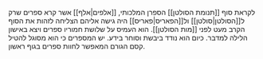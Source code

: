 לקראת סוף [[תנומת הסולטן]] הספרן המלכותי, [[אלפים|אלף]] אשר קרא ספרים שרק ל[[הסולטן|סולטן]] ול[[הפאריס|פאריס]] היה גישה אליהם הצליחה לזהות את הסוף הקרב מעט לפני [[מות הסולטן]].
הוא העמיס על שלושת חמוריו ספרים ויצא באישון הלילה למדבר.
כיום הוא נודד ביבשת וסוחר בידע.
יש המספרים כי הוא מסוגל להטיל קסם הגורם המאפשר לחוות ספרים בגוף ראשון.